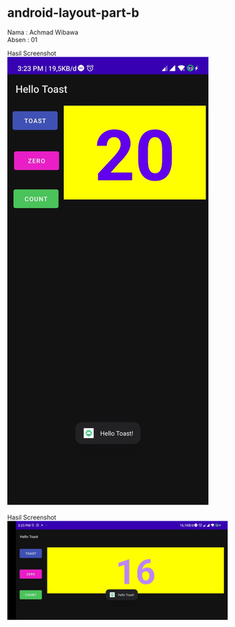# android-layout-part-b
Nama  : Achmad Wibawa</br>
Absen : 01</br>

Hasil Screenshot </br>
![Screenshot](images/hasil1.jpeg) </br></br>
Hasil Screenshot </br>
![Screenshot](images/hasil2.jpeg) </br>
